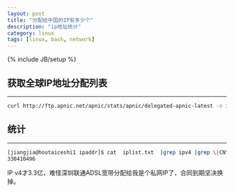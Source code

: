 ```yaml
---
layout: post
title: "分配给中国的IP有多少个"
description: "ip地址统计"
category: linux
tags: [linux, bash, network]
---
```

{% include JB/setup %}

获取全球IP地址分配列表
-------
-------
~~~bash
curl http://ftp.apnic.net/apnic/stats/apnic/delegated-apnic-latest -o iplist.txt
~~~

统计
------
------
~~~bash
[jiangjia@houtaiceshi1 ipaddr]$ cat  iplist.txt  |grep ipv4 |grep \|CN\| | cut -d \| -f 5 | awk '// {sum += $1};END {print sum}'
330410496
~~~

IP v4才3.3亿，难怪深圳联通ADSL宽带分配给我是个私网IP了，合同到期坚决换掉。

